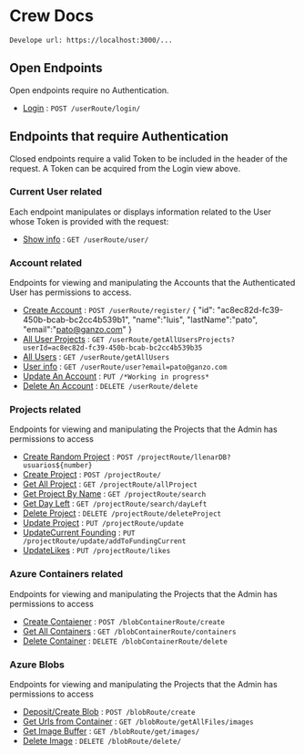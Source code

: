 
# Crew Docs

`Develope url: https://localhost:3000/...`

## Open Endpoints

Open endpoints require no Authentication.

- [Login](./readme/userRoute/login.md) : `POST /userRoute/login/`

## Endpoints that require Authentication

Closed endpoints require a valid Token to be included in the header of the
request. A Token can be acquired from the Login view above.

### Current User related

Each endpoint manipulates or displays information related to the User whose
Token is provided with the request:

- [Show info](./readme/userRoute/user.md) : `GET /userRoute/user/`

### Account related

Endpoints for viewing and manipulating the Accounts that the Authenticated User
has permissions to access.

- [Create Account](./readme/userRoute/register.md) : `POST /userRoute/register/`
  {
  "id": "ac8ec82d-fc39-450b-bcab-bc2cc4b539b1",
  "name":"luis",
  "lastName":"pato",
  "email":"pato@ganzo.com"
  }
- [All User Projects](./readme/userRoute/) : `GET /userRoute/getAllUsersProjects?userId=ac8ec82d-fc39-450b-bcab-bc2cc4b539b35`
- [All Users](./readme/userRoute/) : `GET /userRoute/getAllUsers`
- [User info](./readme/userRoute/) : `GET /userRoute/user?email=pato@ganzo.com`
- [Update An Account](./readme/userRoute/updateInfo.md) : `PUT /*Working in progress*`
- [Delete An Account](./readme/userRoute/delete.md) : `DELETE /userRoute/delete`

### Projects related

Endpoints for viewing and manipulating the Projects that the Admin
has permissions to access

- [Create Random Project](./readme/projectRoute/llenarDB100.md) : `POST /projectRoute/llenarDB?usuarios${number}`
- [Create Project](./readme/projectRoute/createProject.md) : `POST /projectRoute/`
- [Get All Project](./readme/projectRoute/allProjects.md) : `GET /projectRoute/allProject`
- [Get Project By Name](./readme/projectRoute/projectByName.md) : `GET /projectRoute/search`
- [Get Day Left](./readme/projectRoute/projectDeyLeft.md) : `GET /projectRoute/search/dayLeft`
- [Delete Project](./readme/projectRoute/deleteProject.md) : `DELETE /projectRoute/deleteProject`
- [Update Project](./readme/projectRoute/updateProject.md) : `PUT /projectRoute/update`
- [UpdateCurrent Founding](./readme/projectRoute/updateCurrentFouding.md) : `PUT /projectRoute/update/addToFundingCurrent`
- [UpdateLikes](./readme/projectRoute/updateLikes.md) : `PUT /projectRoute/likes`

### Azure Containers related

Endpoints for viewing and manipulating the Projects that the Admin
has permissions to access

- [Create Contaiener](./readme/blobContainerRoute/create.md) : `POST /blobContainerRoute/create`
- [Get All Containers](./readme/blobContainerRoute/containers.md) : `GET /blobContainerRoute/containers`
- [Delete Container](./readme/blobContainerRoute/delete.md) : `DELETE /blobContainerRoute/delete`

### Azure Blobs

Endpoints for viewing and manipulating the Projects that the Admin
has permissions to access

- [Deposit/Create Blob](./readme/blobRoute/create.md) : `POST /blobRoute/create`
- [Get Urls from Container](./readme/blobRoute/getAllFiles.md) : `GET /blobRoute/getAllFiles/images`
- [Get Image Buffer](./readme/blobRoute/images.md) : `GET /blobRoute/get/images/`
- [Delete Image](./readme/blobRoute/delete.md) : `DELETE /blobRoute/delete/`

